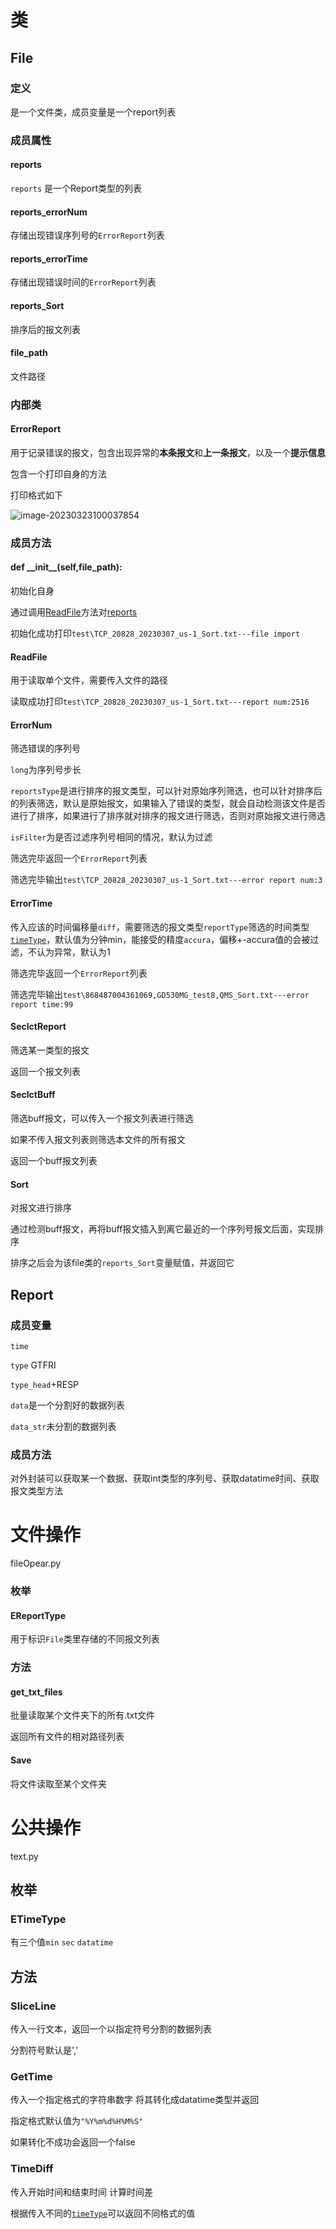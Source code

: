 # 类

## File

### 定义

是一个文件类，成员变量是一个report列表

### 成员属性

#### reports

`reports` 是一个Report类型的列表

#### reports_errorNum

存储出现错误序列号的`ErrorReport`列表

#### reports_errorTime

存储出现错误时间的`ErrorReport`列表

#### reports_Sort

排序后的报文列表

#### file_path

文件路径

### 内部类

#### ErrorReport

用于记录错误的报文，包含出现异常的**本条报文**和**上一条报文**，以及一个**提示信息**

包含一个打印自身的方法

打印格式如下

![image-20230323100037854](E:\snoopy\git\github\WorkTool\ReportTool\img\ErrorReport-print.png)

### 成员方法

#### def \_\_init\_\_(self,file_path):

初始化自身

通过调用[ReadFile](#ReadFile)方法对[reports](#reports)

初始化成功打印`test\TCP_20828_20230307_us-1_Sort.txt---file import`

#### ReadFile

用于读取单个文件，需要传入文件的路径

读取成功打印`test\TCP_20828_20230307_us-1_Sort.txt---report num:2516`

#### ErrorNum

筛选错误的序列号

`long`为序列号步长

`reportsType`是进行排序的报文类型，可以针对原始序列筛选，也可以针对排序后的列表筛选，默认是原始报文，如果输入了错误的类型，就会自动检测该文件是否进行了排序，如果进行了排序就对排序的报文进行筛选，否则对原始报文进行筛选

`isFilter`为是否过滤序列号相同的情况，默认为过滤

筛选完毕返回一个`ErrorReport`列表

筛选完毕输出`test\TCP_20828_20230307_us-1_Sort.txt---error report num:3`

#### ErrorTime

传入应该的时间偏移量`diff`，需要筛选的报文类型`reportType`筛选的时间类型[`timeType`](#ETimeType)，默认值为分钟min，能接受的精度`accura`，偏移+-accura值的会被过滤，不认为异常，默认为1

筛选完毕返回一个`ErrorReport`列表

筛选完毕输出`test\868487004361069,GD530MG_test8,QMS_Sort.txt---error report time:99`

#### SeclctReport

筛选某一类型的报文

返回一个报文列表

#### SeclctBuff

筛选buff报文，可以传入一个报文列表进行筛选

如果不传入报文列表则筛选本文件的所有报文

返回一个buff报文列表

#### Sort

对报文进行排序

通过检测buff报文，再将buff报文插入到离它最近的一个序列号报文后面，实现排序

排序之后会为该file类的`reports_Sort`变量赋值，并返回它

## Report

### 成员变量

`time`  

`type` GTFRI

`type_head`+RESP

`data`是一个分割好的数据列表

`data_str`未分割的数据列表

### 成员方法

对外封装可以获取某一个数据、获取int类型的序列号、获取datatime时间、获取报文类型方法

# 文件操作

fileOpear.py

### 枚举

#### EReportType

用于标识`File`类里存储的不同报文列表

### 方法

#### get_txt_files 

批量读取某个文件夹下的所有.txt文件

返回所有文件的相对路径列表

#### Save

将文件读取至某个文件夹

# 公共操作

text.py

## 枚举

### ETimeType

有三个值`min` `sec` `datatime`

## 方法

### SliceLine

传入一行文本，返回一个以指定符号分割的数据列表

分割符号默认是','

### GetTime

传入一个指定格式的字符串数字 将其转化成datatime类型并返回

指定格式默认值为`"%Y%m%d%H%M%S"`

如果转化不成功会返回一个false

### TimeDiff

传入开始时间和结束时间 计算时间差

根据传入不同的[`timeType`](#ETimeType)可以返回不同格式的值

